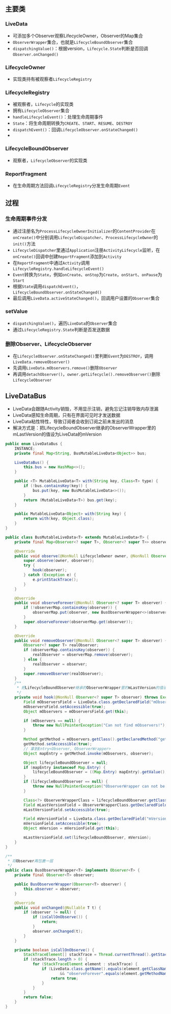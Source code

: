 ## 主要类
### LiveData
* 可添加多个Observer观察LifecycleOwner，Observer的Map集合
* `ObserverWrapper`集合，也就是`LifecycleBoundObserver`集合
* `dispatchingValue()`：根据version，`Lifecycle.State`判断是否回调`Observer.onChanged()`

### LifecycleOwner
* 实现类持有被观察者`LifecycleRegistry`

### LifecycleRegistry
* 被观察者，`Lifecycle`的实现类
* 拥有`LifecycleObserver`集合
* `handleLifecycleEvent()`：处理生命周期事件
* `State`：将生命周期转换为`CREATE`、`START`、`RESUME`、`DESTROY`
* `dispatchEvent()`：回调`LifecycleObserver.onStateChanged()`
* 

### LifecycleBoundObserver
* 观察者，`LifecycleObserver`的实现类

### ReportFragment
* 在生命周期方法回调`LifecycleRegistry`分发生命周期`Event`

## 过程
### 生命周期事件分发
* 通过注册名为`ProcessLifecycleOwnerInitializer`的`ContentProvider`在`onCreate()`中分别调用`LifecycleDispatcher`、`ProcessLifecycleOwner`的`init()`方法
* `LifecycleDispatcher`里通过`Application`注册`ActivityLifecycle`监听，在`onCreate()`回调中创建`ReportFragment`添加到`Activity`
* 在`ReportFragment`中通过`Activity`调用`LifecycleRegistry.handleLifecycleEvent()`
* `Event`转换为`State`，例如`onCreate`、`onStop`为`Create`，`onStart`、`onPause`为`Start`
* 根据`State`调用`dispatchEvent()`，`LifecycleBoundObserver.onStateChanged()`
* 最后调用`LiveData.activeStateChanged()`，回调用户设置的`Observer`集合

### setValue
* `dispatchingValue()`，遍历`LiveData`的`Observer`集合
* 通过`LifecycleRegistry.State`判断是否发送数据

### 删除Observer、LifecycleObserver
* 在`LifecycleObserver.onStateChanged()`里判断`Event`为`DESTROY`，调用`LiveData.removeObserver()`
* 先调用`LiveData.mObservers.remove()`删除`Observer`
* 再调用`detachObserver()`，`owner.getLifecycle().removeObserver()`删除`LifecycleObserver`

## LiveDataBus
* LiveData会跟随Activity销毁，不用显示注销，避免忘记注销导致内存泄漏
* LiveData感知生命周期，只有在界面可见时才发送数据
* LiveData粘性特性，导致订阅者会收到订阅之前未发出的消息
* 解决方式是：把LifecycleBoundObserver继承的ObserverWrapper里的mLastVersion的值设为LiveData的mVersion

```java
public enum LiveDataBus {
    INSTANCE;
    private final Map<String, BusMutableLiveData<Object>> bus;

    LiveDataBus() {
        this.bus = new HashMap<>();
    }

    public <T> MutableLiveData<T> with(String key, Class<T> type) {
        if (!bus.containsKey(key)) {
            bus.put(key, new BusMutableLiveData<>());
        }
        return (MutableLiveData<T>) bus.get(key);
    }

    public MutableLiveData<Object> with(String key) {
        return with(key, Object.class);
    }
}
```

```java
public class BusMutableLiveData<T> extends MutableLiveData<T> {
    private final Map<Observer<? super T>, Observer<? super T>> observerMap = new HashMap<>();

    @Override
    public void observe(@NonNull LifecycleOwner owner, @NonNull Observer<? super T> observer) {
        super.observe(owner, observer);
        try {
            hook(observer);
        } catch (Exception e) {
            e.printStackTrace();
        }
    }

    @Override
    public void observeForever(@NonNull Observer<? super T> observer) {
        if (!observerMap.containsKey(observer)) {
            observerMap.put(observer, new BusObserverWrapper<>(observer));
        }
        super.observeForever(observerMap.get(observer));
    }

    @Override
    public void removeObserver(@NonNull Observer<? super T> observer) {
        Observer<? super T> realObserver;
        if (observerMap.containsKey(observer)) {
            realObserver = observerMap.remove(observer);
        } else {
            realObserver = observer;
        }
        super.removeObserver(realObserver);
    }
    /**
     * 把LifecycleBoundObserver继承的ObserverWrapper里的mLastVersion的值设为LiveData的mVersion
     */
    private void hook(@NonNull Observer<? super T> observer) throws Exception {
        Field mObserversField = LiveData.class.getDeclaredField("mObservers");
        mObserversField.setAccessible(true);
        Object mObservers = mObserversField.get(this);

        if (mObservers == null) {
            throw new NullPointerException("Can not find mObservers!");
        }

        Method getMethod = mObservers.getClass().getDeclaredMethod("get", Object.class);
        getMethod.setAccessible(true);
        // 拿到Entry<Observer, ObserverWrapper>
        Object mapEntry = getMethod.invoke(mObservers, observer);

        Object lifecycleBoundObserver = null;
        if (mapEntry instanceof Map.Entry) {
            lifecycleBoundObserver = ((Map.Entry) mapEntry).getValue();
        }
        if (lifecycleBoundObserver == null) {
            throw new NullPointerException("ObserverWrapper can not be bull!");
        }

        Class<?> ObserverWrapperClass = lifecycleBoundObserver.getClass().getSuperclass();
        Field mLastVersionField = ObserverWrapperClass.getDeclaredField("mLastVersion");
        mLastVersionField.setAccessible(true);

        Field mVersionField = LiveData.class.getDeclaredField("mVersion");
        mVersionField.setAccessible(true);
        Object mVersion = mVersionField.get(this);

        mLastVersionField.set(lifecycleBoundObserver, mVersion);
    }
}
```

```java
/**
 * 将Observer再包裹一层
 */
public class BusObserverWrapper<T> implements Observer<T> {
    private final Observer<T> observer;

    public BusObserverWrapper(Observer<T> observer) {
        this.observer = observer;
    }

    @Override
    public void onChanged(@Nullable T t) {
        if (observer != null) {
            if (isCallOnObserve()) {
                return;
            }
            observer.onChanged(t);
        }
    }

    private boolean isCallOnObserve() {
        StackTraceElement[] stackTrace = Thread.currentThread().getStackTrace();
        if (stackTrace.length > 0) {
            for (StackTraceElement element : stackTrace) {
                if (LiveData.class.getName().equals(element.getClassName())
                        && "observeForever".equals(element.getMethodName())) {
                    return true;
                }
            }
        }
        return false;
    }
}
```

